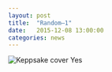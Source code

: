 ```yaml
---
layout: post
title:  "Random—1"
date:   2015-12-08 13:00:00
categories: news
---
```

<img src="http://payload131.cargocollective.com/1/10/325579/4935299/ks1.jpg" alt="Keppsake cover">
Yes
